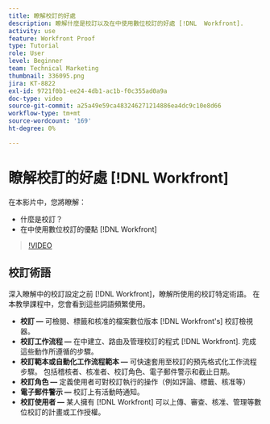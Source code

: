 ```yaml
---
title: 瞭解校訂的好處
description: 瞭解什麼是校訂以及在中使用數位校訂的好處 [!DNL  Workfront].
activity: use
feature: Workfront Proof
type: Tutorial
role: User
level: Beginner
team: Technical Marketing
thumbnail: 336095.png
jira: KT-8822
exl-id: 9721f0b1-ee24-4db1-ac1b-f0c355ad0a9a
doc-type: video
source-git-commit: a25a49e59ca483246271214886ea4dc9c10e8d66
workflow-type: tm+mt
source-wordcount: '169'
ht-degree: 0%

---
```


# 瞭解校訂的好處 [!DNL Workfront]

在本影片中，您將瞭解：

* 什麼是校訂？
* 在中使用數位校訂的優點 [!DNL Workfront]

>[!VIDEO](https://video.tv.adobe.com/v/336095/?quality=12&learn=on)

## 校訂術語

深入瞭解中的校訂設定之前 [!DNL  Workfront]，瞭解所使用的校訂特定術語。 在本教學課程中，您會看到這些詞語頻繁使用。

* **校訂 —** 可檢閱、標籤和核准的檔案數位版本 [!DNL Workfront's] 校訂檢視器。
* **校訂工作流程 —** 在中建立、路由及管理校訂的程式 [!DNL Workfront]. 完成這些動作所遵循的步驟。
* **校訂範本或自動化工作流程範本 —** 可快速套用至校訂的預先格式化工作流程步驟。 包括稽核者、核准者、校訂角色、電子郵件警示和截止日期。
* **校訂角色 —** 定義使用者可對校訂執行的操作（例如評論、標籤、核准等）
* **電子郵件警示 —** 校訂上有活動時通知。
* **校訂使用者 —** 某人擁有 [!DNL Workfront] 可以上傳、審查、核准、管理等數位校訂的計畫或工作授權。

